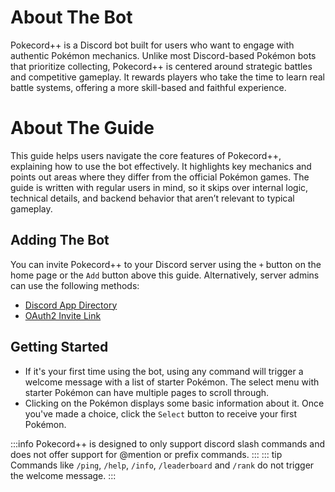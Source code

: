 # About The Bot

Pokecord++ is a Discord bot built for users who want to engage with authentic Pokémon mechanics. Unlike most Discord-based Pokémon bots that prioritize collecting, Pokecord++ is centered around strategic battles and competitive gameplay. It rewards players who take the time to learn real battle systems, offering a more skill-based and faithful experience.

# About The Guide

This guide helps users navigate the core features of Pokecord++, explaining how to use the bot effectively. It highlights key mechanics and points out areas where they differ from the official Pokémon games. The guide is written with regular users in mind, so it skips over internal logic, technical details, and backend behavior that aren’t relevant to typical gameplay.

## Adding The Bot

You can invite Pokecord++ to your Discord server using the `+` button on the home page or the `Add` button above this guide. Alternatively, server admins can use the following methods:

- [Discord App Directory](https://discord.com/application-directory/818836234104602635)
- [OAuth2 Invite Link](https://pokecord.org/add)

## Getting Started

- If it's your first time using the bot, using any command will trigger a welcome message with a list of starter Pokémon. The select menu with starter Pokémon can have multiple pages to scroll through.
- Clicking on the Pokémon displays some basic information about it. Once you've made a choice, click the `Select` button to receive your first Pokémon.

:::info
Pokecord++ is designed to only support discord slash commands and does not offer support for @mention or prefix commands.
:::
::: tip
Commands like `/ping`, `/help`, `/info`, `/leaderboard` and `/rank` do not trigger the welcome message.
:::